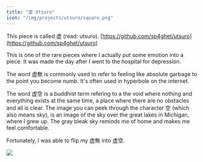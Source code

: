 ```yaml
---
title: "虚 Utsuro"
icon: "/img/projects/utsuro/square.png"
---
```


This piece is called 虚 (read: utsuro).
[https://github.com/sp4ghet/utsuro](https://github.com/sp4ghet/utsuro)

This is one of the rare pieces where I actually put some emotion into a piece.
It was made the day after I went to the hospital for depression.

The word 虚無 is commonly used to refer to feeling like absolute garbage to the point you become numb.
It's often used in hyperbole on the internet.

The word 虚空 is a buddhist term refering to a the void where nothing and everything exists at the same time, a place where there are no obstacles and all is clear.
The image you can peek through the character 空 (which also means sky), is an image of the sky over the great lakes in Michigan, where I grew up.
The gray bleak sky reminds me of home and makes me feel comfortable.

Fortunately, I was able to flip my 虚無 into 虚空.

![](/img/projects/utsuro/utsuro.gif)
